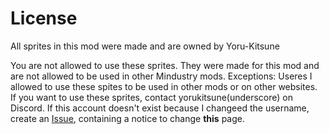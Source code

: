 # License

All sprites in this mod were made and are owned by Yoru-Kitsune

You are not allowed to use these sprites. They were made for this mod and are not allowed to be used in other Mindustry mods.
Exceptions: Useres I allowed to use these spites to be used in other mods or on other websites.
If you want to use these sprites, contact yorukitsune(underscore) on Discord.
If this account doesn't exist because I changeed the username, create an [Issue](https://github.com/Yoru-Kitsune/Simpledustry/issues), containing a notice to change __this__ page.
